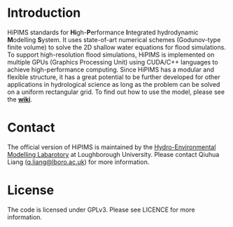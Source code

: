 # Introduction

HiPIMS standards for **Hi**gh-**P**erformance **I**ntegrated hydrodynamic
**M**odelling **S**ystem. It uses state-of-art numerical schemes
(Godunov-type finite volume) to solve the 2D shallow water equations for flood simulations. To support high-resolution flood simulations, HiPIMS is implemented on multiple
GPUs (Graphics Processing Unit) using CUDA/C++ languages to achieve high-performance computing. Since HiPIMS has a modular and flexible structure, it has a great potential to be further developed for other applications in hydrological science as long as the problem can be solved on a uniform rectangular grid. To find out how to use the model, please see the **[wiki](https://github.com/HEMLab/hipims/wiki)**.

# Contact

The official version of HiPIMS is maintained by the [Hydro-Environmental Modelling Labarotory](http://www.hemlab.org) at Loughborough University. Please contact Qiuhua Liang (q.liang@lboro.ac.uk) for more information.

# License

The code is licensed under GPLv3. Please see LICENCE for more information.
